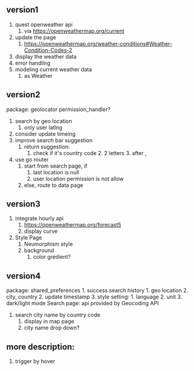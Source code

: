 ## version1
1. quest openweather api
   1. via https://openweathermap.org/current
2. update the page
   1. https://openweathermap.org/weather-conditions#Weather-Condition-Codes-2
3. display the weather data
4. error handling
5. modeling current weather data
   1. as Weather


## version2
package: 
    geolocator
    permission_handler?
1. search by geo location
   1. only user latlng
2. consider update timeing
3. improve search bar suggestion
   1. return suggestion:
      1. check if it's country code
         2. 2 letters
         3. after ,
4. use go router
   1. start from search page, if
      1. last location is null
      2. user location permission is not allow
   2. else, route to data page

## version3
1. integrate hourly api
   1. https://openweathermap.org/forecast5
   2. display curve
2. Style Page
   1. Neumorphism style
   2. background
      1. color gredient?

## version4
package:
    shared_preferences
      1. success search history
         1. geo location
         2. city, country
      2. update timestamp
      3. style setting:
         1. language
         2. unit
         3. dark/light mode 
Search page:
api provided by Geocoding API
1. search city name by country code
   1. display in map page
   2. city name drop down?

## more description:
1. trigger by hover